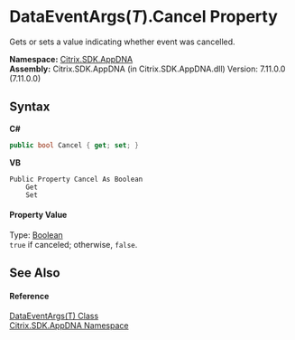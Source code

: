 # DataEventArgs(*T*).Cancel Property 
 

Gets or sets a value indicating whether event was cancelled.

**Namespace:**&nbsp;[Citrix.SDK.AppDNA](index.md)<br />**Assembly:**&nbsp;Citrix.SDK.AppDNA (in Citrix.SDK.AppDNA.dll) Version: 7.11.0.0 (7.11.0.0)

## Syntax

**C#**
```csharp
public bool Cancel { get; set; }
```

**VB**
```vbnet
Public Property Cancel As Boolean
	Get
	Set
```


#### Property Value
Type: <a href="http://msdn2.microsoft.com/en-us/library/a28wyd50" target="_blank">Boolean</a><br />`true` if canceled; otherwise, `false`.

## See Also


#### Reference
<a href="eda99ce9-ef0f-9961-d1c2-4b41a20fc361">DataEventArgs(T) Class</a><br /><a href="fe2d265b-410b-8b11-1eb4-a790e0b062bf">Citrix.SDK.AppDNA Namespace</a><br />